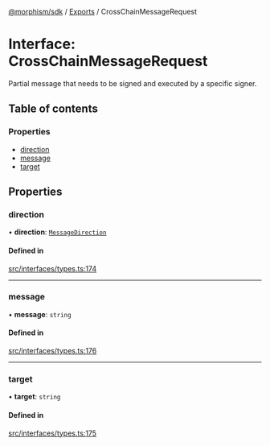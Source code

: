 [@morphism/sdk](../README) / [Exports](../modules) / CrossChainMessageRequest

# Interface: CrossChainMessageRequest

Partial message that needs to be signed and executed by a specific signer.

## Table of contents

### Properties

- [direction](CrossChainMessageRequest#direction)
- [message](CrossChainMessageRequest#message)
- [target](CrossChainMessageRequest#target)

## Properties

### direction

• **direction**: [`MessageDirection`](../enums/MessageDirection)

#### Defined in

[src/interfaces/types.ts:174](https://github.com/morphism-labs/sdk/blob/97c4394/src/interfaces/types.ts#L174)

___

### message

• **message**: `string`

#### Defined in

[src/interfaces/types.ts:176](https://github.com/morphism-labs/sdk/blob/97c4394/src/interfaces/types.ts#L176)

___

### target

• **target**: `string`

#### Defined in

[src/interfaces/types.ts:175](https://github.com/morphism-labs/sdk/blob/97c4394/src/interfaces/types.ts#L175)
